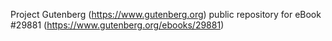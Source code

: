 Project Gutenberg (https://www.gutenberg.org) public repository for eBook #29881 (https://www.gutenberg.org/ebooks/29881)
